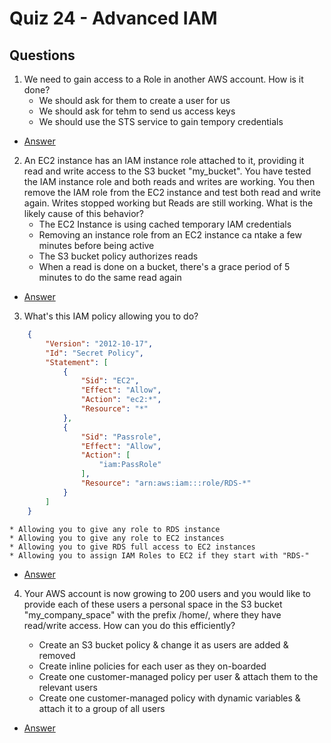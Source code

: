 # Quiz 24 - Advanced IAM

## Questions
1. We need to gain access to a Role in another AWS account. How is it done?
    * We should ask for them to create a user for us
    * We should ask for tehm to send us access keys
    * We should use the STS service to gain tempory credentials
* [Answer](https://i.imgur.com/Djx60zc.png)
2. An EC2 instance has an IAM instance role attached to it, providing it read and write access to the S3 bucket "my_bucket". You have tested the IAM instance role and both reads and writes are working. You then remove the IAM role from the EC2 instance and test both read and write again. Writes stopped working but Reads are still working. What is the likely cause of this behavior?
    * The EC2 Instance is using cached temporary IAM credentials
    * Removing an instance role from an EC2 instance ca ntake a few minutes before being active
    * The S3 bucket policy authorizes reads
    * When a read is done on a bucket, there's a grace period of 5 minutes to do the same read again
* [Answer](https://i.imgur.com/Z99pwbo.png)
3. What's this IAM policy allowing you to do?
````json
    {
        "Version": "2012-10-17",
        "Id": "Secret Policy",
        "Statement": [
            {
                "Sid": "EC2",
                "Effect": "Allow",
                "Action": "ec2:*",
                "Resource": "*"
            },
            {
                "Sid": "Passrole",
                "Effect": "Allow",
                "Action": [
                    "iam:PassRole"
                ],
                "Resource": "arn:aws:iam:::role/RDS-*"
            }
        ]
    }
````
    * Allowing you to give any role to RDS instance
    * Allowing you to give any role to EC2 instances
    * Allowing you to give RDS full access to EC2 instances
    * Allowing you to assign IAM Roles to EC2 if they start with "RDS-"
* [Answer](https://i.imgur.com/nKqBvuR.png)
4. Your AWS account is now growing to 200 users and you would like to provide each of these users a personal space in the S3 bucket "my_company_space" with the prefix /home/<username>, where they have read/write access. How can you do this efficiently?
    * Create an S3 bucket policy & change it as users are added & removed
    * Create inline policies for each user as they on-boarded
    * Create one customer-managed policy per user & attach them to the relevant users
    * Create one customer-managed policy with dynamic variables & attach it to a group of all users
* [Answer](https://i.imgur.com/lnQZLJP.png)
